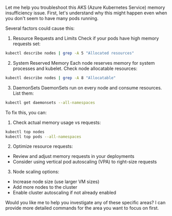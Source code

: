 Let me help you troubleshoot this AKS (Azure Kubernetes Service) memory insufficiency issue. First, let's understand why this might happen even when you don't seem to have many pods running.

Several factors could cause this:

1. Resource Requests and Limits
Check if your pods have high memory requests set:
```bash
kubectl describe nodes | grep -A 5 "Allocated resources"
```

2. System Reserved Memory
Each node reserves memory for system processes and kubelet. Check node allocatable resources:
```bash
kubectl describe nodes | grep -A 8 "Allocatable"
```

3. DaemonSets
DaemonSets run on every node and consume resources. List them:
```bash
kubectl get daemonsets --all-namespaces
```

To fix this, you can:

1. Check actual memory usage vs requests:
```bash
kubectl top nodes
kubectl top pods --all-namespaces
```

2. Optimize resource requests:
- Review and adjust memory requests in your deployments
- Consider using vertical pod autoscaling (VPA) to right-size requests

3. Node scaling options:
- Increase node size (use larger VM sizes)
- Add more nodes to the cluster
- Enable cluster autoscaling if not already enabled

Would you like me to help you investigate any of these specific areas? I can provide more detailed commands for the area you want to focus on first.
